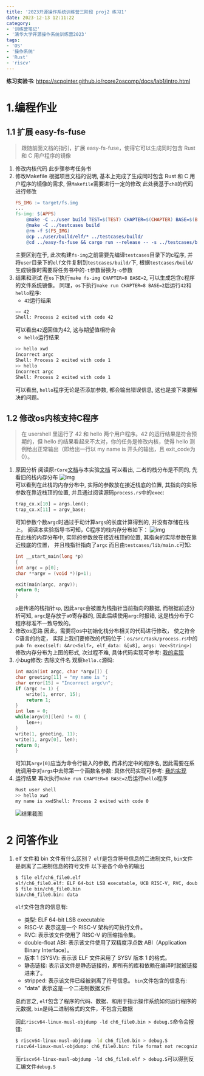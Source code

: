 ```yaml
---
title: '2023开源操作系统训练营三阶段 proj2 练习1'
date: 2023-12-13 12:11:22
category: 
- '训练营笔记'
- '清华大学开源操作系统训练营2023'
tags: 
- 'OS'
- '操作系统'
- 'Rust'
- 'riscv'
---
```

**练习实验书**: https://scpointer.github.io/rcore2oscomp/docs/lab1/intro.html

# 1.编程作业
## 1.1 扩展 easy-fs-fuse
> 跟随前面文档的指引，扩展 easy-fs-fuse，使得它可以生成同时包含 Rust 和 C 用户程序的镜像
1. 修改内核代码
   此步骤参考任务书
2. 修改Makefile
   根据项目文档的说明, 基本上完成了生成同时包含 Rust 和 C 用户程序的镜像的需求, 但`Makefile`需要进行一定的修改
   此处我基于`ch8`的代码进行修改
    ```Makefile
    FS_IMG := target/fs.img
    ...
    fs-img: $(APPS)
        @make -C ../user build TEST=$(TEST) CHAPTER=$(CHAPTER) BASE=$(BASE)
        @make -C ../testcases build
        @rm -f $(FS_IMG)
        @cp ../user/build/elf/* ../testcases/build/
        @cd ../easy-fs-fuse && cargo run --release -- -s ../testcases/build -o ../os/$(FS_IMG)
    ```
    主要区别在于, 此次构建`fs-img`之前需要先编译`testcases`目录下的c程序, 并将`user`目录下的`elf`文件复制到`testcases/build/`下, 根据`testcases/build/`生成镜像时需要将任务书中的`-t`参数替换为`-o`参数
3. 结果和测试
   在`os`下执行`make fs-img CHAPTER=8 BASE=2`, 可以生成包含c程序的文件系统镜像。
   同理，`os`下执行`make run CHAPTER=8 BASE=2`后运行`42`和`hello`程序:
   - `42`运行结果
    ```bash
    >> 42
    Shell: Process 2 exited with code 42
    ```
    可以看出`42`返回值为42, 这与期望值相符合
   - `hello`运行结果
    ```bash
    >> hello xwd
    Incorrect argc
    Shell: Process 2 exited with code 1
    >> hello
    Incorrect argc
    Shell: Process 2 exited with code 1
    ```
    可以看出, `hello`程序无论是否添加参数, 都会输出错误信息, 这也是接下来要解决的问题。
## 1.2 修改os内核支持C程序
> 在 usershell 里运行了 42 和 hello 两个用户程序。42 的运行结果是符合预期的，但 hello 的结果看起来不太对，你的任务是修改内核，使得 hello 测例给出正常输出（即给出一行以 my name is 开头的输出，且 exit_code为0）。
1. 原因分析
   阅读原`rCore`[文档](http://learningos.cn/rCore-Tutorial-Guide-2023A/chapter7/2cmdargs-and-redirection.html)与本实验[文档](https://scpointer.github.io/rcore2oscomp/docs/lab1/clib.html)
   可以看出, 二者的栈分布是不同的, 先看旧的栈内存分布
   ![img](../../../images/旧栈内存分布.png)<br>
   可以看到在此栈的内存分布中, 实际的参数放在接近栈底的位置, 其指向的实际参数在靠近栈顶的位置, 并且通过阅读源码`process.rs`中的`exec`:
    ```rust
    trap_cx.x[10] = args.len();
    trap_cx.x[11] = argv_base;
    ```
    可知参数个数`argc`时通过手动计算`args`的长度计算得到的, 并没有存储在栈上。
    阅读本实验指导书可知，C程序的栈内存分布如下：
   ![img](../../../images/新栈内存分布.png)<br>
   在此栈的内存分布中, 实际的参数放在接近栈顶的位置, 其指向的实际参数在靠近栈底的位置， 并且栈指针指向了`argc`
   而且由`testcases/lib/main.c`可知:
    ```C
    int __start_main(long *p)
    {
    int argc = p[0];
    char **argv = (void *)(p+1);

    exit(main(argc, argv));
    return 0;
    }
    ```
    `p`是传递的栈指针`sp`, 因此`argc`会被置为栈指针当前指向的数据, 而根据前述分析可知, `argc`是存放于`a0`寄存器的, 因此后续使用`argc`时报错, 这是栈分布于C程序标准不一致导致的。
2. 修改os思路
   因此，需要将os中初始化栈分布相关的代码进行修改， 使之符合C语言的约定， 实际上我们要修改的代码位于：`os/src/task/process.rs`中的`pub fn exec(self: &Arc<Self>, elf_data: &[u8], args: Vec<String>)`
   修改内存分布为上图的形式, 次过程不难, 具体代码实现可参考: [我的实现](../os/src/task/process.rs#L184)
3. 小bug修改: 去除文件名
   观察`hello.c`源码:
    ```c
    int main(int argc, char *argv[]) {
    char greeting[11] = "my name is ";
    char error[15] = "Incorrect argc\n";
    if (argc != 1) {
        write(1, error, 15);
        return 1;
    }
    int len = 0;
    while(argv[0][len] != 0) {
        len++;
    }
    write(1, greeting, 11);
    write(1, argv[0], len);
    return 0;
    }
    ```
    可知其`argv[0]`应当为命令行输入的参数, 而非约定中的程序名, 因此需要在系统调用中对`args`中去除第一个函数名参数:
    具体代码实现可参考: [我的实现](../os/src/syscall/process.rs#L74)
4. 运行结果
   再次执行`make run CHAPTER=8 BASE=2`后运行`hello`程序
    ```bash
    Rust user shell
    >> hello xwd
    my name is xwdShell: Process 2 exited with code 0
    ```
    ![结果截图](../../../images/lab1-result.png)<br>

# 2 问答作业
1. elf 文件和 bin 文件有什么区别？
   `elf`是包含符号信息的二进制文件, `bin`文件是剥离了二进制信息的符号文件
   以下是各个命令的输出
    ```bash
    $ file elf/ch6_file0.elf
    elf/ch6_file0.elf: ELF 64-bit LSB executable, UCB RISC-V, RVC, double-float ABI, version 1 (SYSV), statically linked, stripped
    $ file bin/ch6_file0.bin
    bin/ch6_file0.bin: data
    ```
    `elf`文件包含的信息有:
      - 类型: ELF 64-bit LSB executable
      - RISC-V: 表示这是一个 RISC-V 架构的可执行文件。
      - RVC: 表示该文件使用了 RISC-V 的压缩指令集。
      - double-float ABI: 表示该文件使用了双精度浮点数 ABI（Application Binary Interface）。
      - 版本 1 (SYSV): 表示该 ELF 文件采用了 SYSV 版本 1 的格式。
      - 静态链接: 表示该文件是静态链接的，即所有的库和依赖在编译时就被链接进来了。
      - stripped: 表示该文件已经被剥离了符号信息。
    `bin`文件包含的信息有:
      - "data" 表示这是一个二进制数据文件

    总而言之, `elf`包含了程序的代码、数据、和用于指示操作系统如何运行程序的元数据, `bin`是纯二进制格式的文件，不包含元数据

    因此`riscv64-linux-musl-objdump -ld ch6_file0.bin > debug.S`命令会报错:
    ```bash
    $ riscv64-linux-musl-objdump -ld ch6_file0.bin > debug.S
    riscv64-linux-musl-objdump: ch6_file0.bin: file format not recognized
    ```
    而`riscv64-linux-musl-objdump -ld ch6_file0.elf > debug.S`可以得到反汇编文件`debug.S`